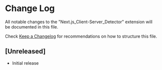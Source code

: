 # Change Log
All notable changes to the "Next.js_Client-Server_Detector" extension will be documented in this file.

Check [Keep a Changelog](https://keepachangelog.com/) for recommendations on how to structure this file.

## [Unreleased]
- Initial release